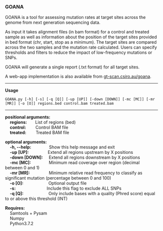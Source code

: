 ### GOANA

GOANA is a tool for assessing mutation rates at target sites across the genome from next generation sequencing data.
 
As input it takes alignment files (in bam format) for a control and treated sample as well as information about the position of the target sites provided in bed format (chr, start, stop as a minimum). The target sites are compared across the two samples and the mutation rate calculated. Users can specify thresholds and filters to reduce the impact of low-frequency mutations or SNPs.
 
GOANA will generate a single report (.txt format) for all target sites.
 
A web-app implementation is also available from [gt-scan.csiro.au/goana](gt-scan.csiro.au/goana).

---
**Usage**  
```
GOANA.py [-h] [-s] [-q [Q]] [-up [UP]] [-down [DOWN]] [-mc [MC]] [-mr [MR]] [-o [O]] regions.bed control.bam treated.bam
```
---

__positional arguments:__  
&nbsp;&nbsp;&nbsp;&nbsp;__regions:__ &nbsp;&nbsp;&nbsp;&nbsp;&nbsp;      List of regions (bed)  
&nbsp;&nbsp;&nbsp;&nbsp;__control:__ &nbsp;&nbsp;&nbsp;&nbsp;&nbsp;&nbsp;      Control BAM file  
&nbsp;&nbsp;&nbsp;&nbsp;__treated:__ &nbsp;&nbsp;&nbsp;&nbsp;&nbsp;&nbsp;      Treated BAM file  
  
__optional arguments:__  
&nbsp;&nbsp;&nbsp;&nbsp;__-h, --help:__ &nbsp;&nbsp;&nbsp;&nbsp;&nbsp;&nbsp;&nbsp;&nbsp;&nbsp;&nbsp;&nbsp;&nbsp;&nbsp;  	 	Show this help message and exit  
&nbsp;&nbsp;&nbsp;&nbsp;__-up [UP]:__   &nbsp;&nbsp;&nbsp;&nbsp;&nbsp;&nbsp;&nbsp;&nbsp;&nbsp;&nbsp;&nbsp;&nbsp;&nbsp;&nbsp;		Extend all regions upstream by X positions  
&nbsp;&nbsp;&nbsp;&nbsp;__-down [DOWN]:__ 	&nbsp;&nbsp;&nbsp;&nbsp;Extend all regions downstream by X positions  
&nbsp;&nbsp;&nbsp;&nbsp;__-mc [MC]:__  &nbsp;&nbsp;&nbsp;&nbsp;&nbsp;&nbsp;&nbsp;&nbsp;&nbsp;&nbsp;&nbsp;&nbsp;&nbsp;    		Minimum read coverage over region (decimal between 0 and 1)  
&nbsp;&nbsp;&nbsp;&nbsp;__-mr [MR]:__  &nbsp;&nbsp;&nbsp;&nbsp;&nbsp;&nbsp;&nbsp;&nbsp;&nbsp;&nbsp;&nbsp;&nbsp;&nbsp;&nbsp;   		Minimum relative read frequency to classify as significant mutation (percentage between 0 and 100)  
&nbsp;&nbsp;&nbsp;&nbsp;__-o [O]:__
&nbsp;&nbsp;&nbsp;&nbsp;&nbsp;&nbsp;&nbsp;&nbsp;&nbsp;&nbsp;&nbsp;&nbsp;&nbsp;&nbsp;&nbsp;&nbsp;&nbsp;&nbsp;&nbsp; Optional output file   
&nbsp;&nbsp;&nbsp;&nbsp;__-s:__
&nbsp;&nbsp;&nbsp;&nbsp;&nbsp;&nbsp;&nbsp;&nbsp;&nbsp;&nbsp;&nbsp;&nbsp;&nbsp;&nbsp;&nbsp;&nbsp;&nbsp;&nbsp;&nbsp;&nbsp;&nbsp;&nbsp;&nbsp;&nbsp; Include this flag to exclude ALL SNPs  
&nbsp;&nbsp;&nbsp;&nbsp;__-q [Q]:__
&nbsp;&nbsp;&nbsp;&nbsp;&nbsp;&nbsp;&nbsp;&nbsp;&nbsp;&nbsp;&nbsp;&nbsp;&nbsp;&nbsp;&nbsp;&nbsp;&nbsp;&nbsp;&nbsp; Only include bases with a quality (Phred score) equal to or above this threshold (INT)

  
__Requires:__  
&nbsp;&nbsp;&nbsp;&nbsp;Samtools + Pysam  
&nbsp;&nbsp;&nbsp;&nbsp;Numpy  
&nbsp;&nbsp;&nbsp;&nbsp;Python3.7.2
